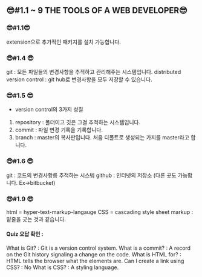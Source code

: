 ## 😎#1.1 ~ 9 THE TOOLS OF A WEB DEVELOPER😎

### 😎#1.1😎

extension으로 추가적인 패키지를 설치 가능합니다.

### 😎#1.4 😎

git : 모든 파일들의 변경사항을 추적하고 관리해주는 시스템입니다.
distributed version control : git hub로 변경사항을 모두 저장할 수 있습니다.

### 😎#1.5 😎

- version control의 3가지 성질

1. repository : 폴더이고 깃은 그걸 추척하는 시스템입니다.
2. commit : 파일 변경 기록을 기록합니다.
3. branch : master의 복사판입니다. 처음 디폴트로 생성되는 가지를 master라고 합니다.

### 😎#1.6 😎

git : 코드의 변경사항릉 추적하는 시스템
github : 인터넷의 저장소 (다른 곳도 가능합니다. Ex->bitbucket)

### 😎#1.9 😎

html = hyper-text-markup-langauge
CSS = cascading style sheet
markup : 밑줄을 긋는 것과 같습니다.

#### Quiz 오답 확인 :

What is Git? : Git is a version control system.
What is a commit? : A record on the Git history signaling a change on the code.
What is HTML for? : HTML tells the browser what the elements are.
Can I create a link using CSS? : No
What is CSS? : A styling language.
